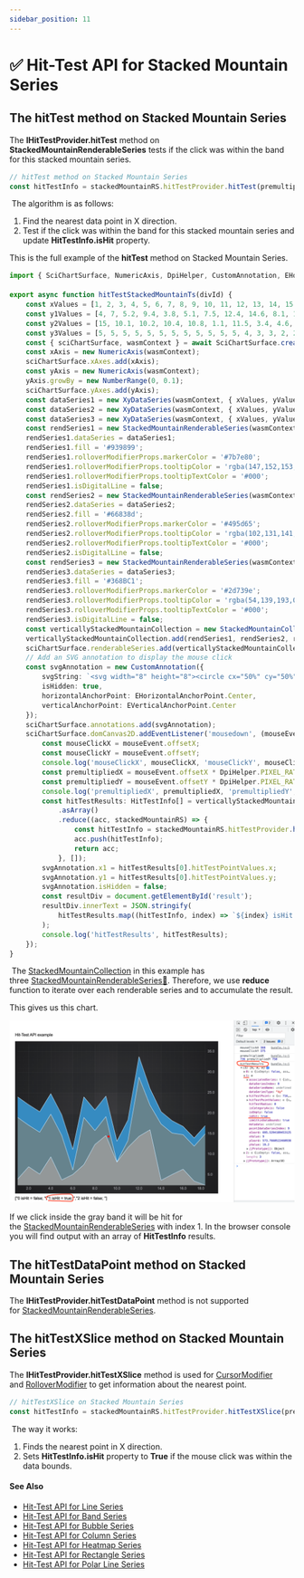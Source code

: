 ```yaml
---
sidebar_position: 11
---
```


# ✅ Hit-Test API for Stacked Mountain Series

The hitTest method on Stacked Mountain Series
---------------------------------------------

The **IHitTestProvider.hitTest** method on **StackedMountainRenderableSeries** tests if the click was within the band for this stacked mountain series.

```ts
// hitTest method on Stacked Mountain Series
const hitTestInfo = stackedMountainRS.hitTestProvider.hitTest(premultipliedX, premultipliedY);
```

 The algorithm is as follows:

1.  Find the nearest data point in X direction.
2.  Test if the click was within the band for this stacked mountain series and update **HitTestInfo.isHit** property.

This is the full example of the **hitTest** method on Stacked Mountain Series.

```ts showLineNumbers
import { SciChartSurface, NumericAxis, DpiHelper, CustomAnnotation, EHorizontalAnchorPoint, EVerticalAnchorPoint, NumberRange, XyDataSeries, HitTestInfo, StackedMountainRenderableSeries, StackedMountainCollection} from 'scichart';

export async function hitTestStackedMountainTs(divId) {
    const xValues = [1, 2, 3, 4, 5, 6, 7, 8, 9, 10, 11, 12, 13, 14, 15, 16, 17, 18];
    const y1Values = [4, 7, 5.2, 9.4, 3.8, 5.1, 7.5, 12.4, 14.6, 8.1, 11.7, 14.4, 16, 3.7, 5.1, 6.4, 3.5, 2.5];
    const y2Values = [15, 10.1, 10.2, 10.4, 10.8, 1.1, 11.5, 3.4, 4.6, 0.1, 1.7, 14.4, 6, 13.7, 10.1, 8.4, 8.5, 12.5];
    const y3Values = [5, 5, 5, 5, 5, 5, 5, 5, 5, 5, 5, 5, 4, 3, 3, 2, 2, 2];
    const { sciChartSurface, wasmContext } = await SciChartSurface.create(divId);
    const xAxis = new NumericAxis(wasmContext);
    sciChartSurface.xAxes.add(xAxis);
    const yAxis = new NumericAxis(wasmContext);
    yAxis.growBy = new NumberRange(0, 0.1);
    sciChartSurface.yAxes.add(yAxis);
    const dataSeries1 = new XyDataSeries(wasmContext, { xValues, yValues: y1Values });
    const dataSeries2 = new XyDataSeries(wasmContext, { xValues, yValues: y2Values });
    const dataSeries3 = new XyDataSeries(wasmContext, { xValues, yValues: y3Values });
    const rendSeries1 = new StackedMountainRenderableSeries(wasmContext);
    rendSeries1.dataSeries = dataSeries1;
    rendSeries1.fill = '#939899';
    rendSeries1.rolloverModifierProps.markerColor = '#7b7e80';
    rendSeries1.rolloverModifierProps.tooltipColor = 'rgba(147,152,153,0.7)';
    rendSeries1.rolloverModifierProps.tooltipTextColor = '#000';
    rendSeries1.isDigitalLine = false;
    const rendSeries2 = new StackedMountainRenderableSeries(wasmContext);
    rendSeries2.dataSeries = dataSeries2;
    rendSeries2.fill = '#66838d';
    rendSeries2.rolloverModifierProps.markerColor = '#495d65';
    rendSeries2.rolloverModifierProps.tooltipColor = 'rgba(102,131,141,0.7)';
    rendSeries2.rolloverModifierProps.tooltipTextColor = '#000';
    rendSeries2.isDigitalLine = false;
    const rendSeries3 = new StackedMountainRenderableSeries(wasmContext);
    rendSeries3.dataSeries = dataSeries3;
    rendSeries3.fill = '#368BC1';
    rendSeries3.rolloverModifierProps.markerColor = '#2d739e';
    rendSeries3.rolloverModifierProps.tooltipColor = 'rgba(54,139,193,0.7)';
    rendSeries3.rolloverModifierProps.tooltipTextColor = '#000';
    rendSeries3.isDigitalLine = false;
    const verticallyStackedMountainCollection = new StackedMountainCollection(wasmContext);
    verticallyStackedMountainCollection.add(rendSeries1, rendSeries2, rendSeries3);
    sciChartSurface.renderableSeries.add(verticallyStackedMountainCollection);
    // Add an SVG annotation to display the mouse click
    const svgAnnotation = new CustomAnnotation({
        svgString: `<svg width="8" height="8"><circle cx="50%" cy="50%" r="4" fill="#FF0000"/></svg>`,
        isHidden: true,
        horizontalAnchorPoint: EHorizontalAnchorPoint.Center,
        verticalAnchorPoint: EVerticalAnchorPoint.Center
    });
    sciChartSurface.annotations.add(svgAnnotation);
    sciChartSurface.domCanvas2D.addEventListener('mousedown', (mouseEvent) => {
        const mouseClickX = mouseEvent.offsetX;
        const mouseClickY = mouseEvent.offsetY;
        console.log('mouseClickX', mouseClickX, 'mouseClickY', mouseClickY);
        const premultipliedX = mouseEvent.offsetX * DpiHelper.PIXEL_RATIO;
        const premultipliedY = mouseEvent.offsetY * DpiHelper.PIXEL_RATIO;
        console.log('premultipliedX', premultipliedX, 'premultipliedY', premultipliedY);
        const hitTestResults: HitTestInfo[] = verticallyStackedMountainCollection
            .asArray()
            .reduce((acc, stackedMountainRS) => {
                const hitTestInfo = stackedMountainRS.hitTestProvider.hitTest(premultipliedX, premultipliedY);
                acc.push(hitTestInfo);
                return acc;
            }, []);
        svgAnnotation.x1 = hitTestResults[0].hitTestPointValues.x;
        svgAnnotation.y1 = hitTestResults[0].hitTestPointValues.y;
        svgAnnotation.isHidden = false;
        const resultDiv = document.getElementById('result');
        resultDiv.innerText = JSON.stringify(
            hitTestResults.map((hitTestInfo, index) => `${index} isHit = ${hitTestInfo.isHit}; `)
        );
        console.log('hitTestResults', hitTestResults);
    });
}
```

 The [StackedMountainCollection](/docs/2d-charts/chart-types/stacked-mountain-renderable-series/index.md) in this example has three [StackedMountainRenderableSeries:blue_book:](https://www.scichart.com/documentation/js/current/webframe.html#Hit-Test%20API%20for%20Stacked%20Mountain%20Series.html). Therefore, we use **reduce** function to iterate over each renderable series and to accumulate the result.

This gives us this chart.

![](images/HitTestApi_stacked-mountain-chart1.png)

If we click inside the gray band it will be hit for the [StackedMountainRenderableSeries](/docs/2d-charts/chart-types/stacked-mountain-renderable-series/index.md) with index 1. In the browser console you will find output with an array of **HitTestInfo** results.

The hitTestDataPoint method on Stacked Mountain Series
------------------------------------------------------

The **IHitTestProvider.hitTestDataPoint** method is not supported for [StackedMountainRenderableSeries](/docs/2d-charts/chart-types/stacked-mountain-renderable-series/index.md).

The hitTestXSlice method on Stacked Mountain Series
---------------------------------------------------

The **IHitTestProvider.hitTestXSlice** method is used for [CursorModifier](/docs/2d-charts/chart-modifier-api/cursor-modifier/cursor-modifier-overview/index.md) and [RolloverModifier](/docs/2d-charts/chart-modifier-api/rollover-modifier/index.md) to get information about the nearest point.

```ts
// hitTestXSlice on Stacked Mountain Series
const hitTestInfo = stackedMountainRS.hitTestProvider.hitTestXSlice(premultipliedX, premultipliedY);
```

 The way it works:

1.  Finds the nearest point in X direction.
2.  Sets **HitTestInfo.isHit** property to **True** if the mouse click was within the data bounds.

#### See Also

* [Hit-Test API for Line Series](/docs/2d-charts/chart-types/hit-test-api/fast-line-renderable-series/index.md)
* [Hit-Test API for Band Series](/docs/2d-charts/chart-types/hit-test-api/fast-band-renderable-series/index.md)
* [Hit-Test API for Bubble Series](/docs/2d-charts/chart-types/hit-test-api/fast-bubble-renderable-series/index.md)
* [Hit-Test API for Column Series](/docs/2d-charts/chart-types/hit-test-api/fast-column-renderable-series/index.md)
* [Hit-Test API for Heatmap Series](/docs/2d-charts/chart-types/hit-test-api/uniform-heatmap-renderable-series/index.md)
* [Hit-Test API for Rectangle Series](/docs/2d-charts/chart-types/hit-test-api/fast-rectangle-renderable-series/index.md)
* [Hit-Test API for Polar Line Series](/docs/2d-charts/chart-types/hit-test-api/polar-line-renderable-series/README.md)
